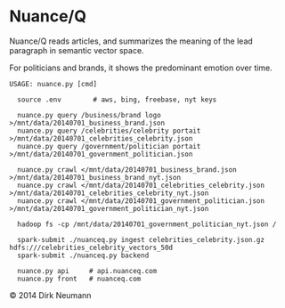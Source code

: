 Nuance/Q
====

Nuance/Q reads articles, and summarizes the meaning of the lead paragraph in semantic vector space.

For politicians and brands, it shows the predominant emotion over time.

    USAGE: nuance.py [cmd]
 
      source .env        # aws, bing, freebase, nyt keys
 
      nuance.py query /business/brand logo >/mnt/data/20140701_business_brand.json
      nuance.py query /celebrities/celebrity portait >/mnt/data/20140701_celebrities_celebrity.json
      nuance.py query /government/politician portait >/mnt/data/20140701_government_politician.json
 
      nuance.py crawl </mnt/data/20140701_business_brand.json >/mnt/data/20140701_business_brand_nyt.json
      nuance.py crawl </mnt/data/20140701_celebrities_celebrity.json >/mnt/data/20140701_celebrities_celebrity_nyt.json
      nuance.py crawl </mnt/data/20140701_government_politician.json >/mnt/data/20140701_government_politician_nyt.json
 
      hadoop fs -cp /mnt/data/20140701_government_politician_nyt.json /
 
      spark-submit ./nuanceq.py ingest celebrities_celebrity.json.gz hdfs:///celebrities_celebrity_vectors_50d
      spark-submit ./nuanceq.py backend
 
      nuance.py api     # api.nuanceq.com
      nuance.py front   # nuanceq.com

© 2014 Dirk Neumann
